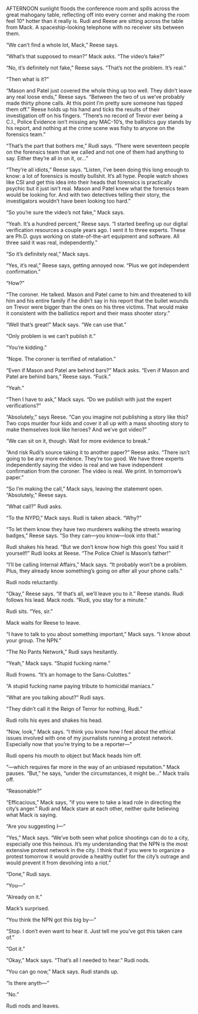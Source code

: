 AFTERNOON sunlight floods the conference room and spills across the great
mahogany table, reflecting off into every corner and making the room feel 10°
hotter than it really is. Rudi and Reese are sitting across the table from Mack.
A spaceship-looking telephone with no receiver sits between them.

“We can’t find a whole lot, Mack,” Reese says.

“What’s that supposed to mean?” Mack asks. “The video’s fake?”

“No, it’s definitely not fake,” Reese says. “That’s not the problem. It’s real.”

“Then what is it?”

“Mason and Patel just covered the whole thing up too well. They didn’t leave any
real loose ends,” Reese says. “Between the two of us we’ve probably made thirty
phone calls. At this point I’m pretty sure someone has tipped them off.” Reese
holds up his hand and ticks the results of their investigation off on his
fingers. “There’s no record of Trevor ever being a C.I., Police Evidence isn’t
missing any MAC-10’s, the ballistics guy stands by his report, and nothing at
the crime scene was fishy to anyone on the forensics team.”

“That’s the part that bothers me,” Rudi says. “There were seventeen people on
the forensics team that we called and not one of them had anything to say.
Either they’re all in on it, or...”

“They’re all idiots,” Reese says. “Listen, I’ve been doing this long enough to
know: a lot of forensics is mostly bullshit. It’s all hype. People watch shows
like CSI and get this idea into their heads that forensics is practically
psychic but it just isn’t real. Mason and Patel knew what the forensics team
would be looking for. And with two detectives telling their story, the
investigators wouldn’t have been looking too hard.”

“So you’re sure the video’s not fake,” Mack says.

“Yeah. It’s a hundred percent,” Reese says. “I started beefing up our digital
verification resources a couple years ago. I sent it to three experts. These are
Ph.D. guys working on state-of-the-art equipment and software. All three said it
was real, independently.”

“So it’s definitely real,” Mack says.

“Yes, it’s real,” Reese says, getting annoyed now. “Plus we got independent
confirmation.”

“How?”

“The coroner. He talked. Mason and Patel came to him and threatened to kill him
and his entire family if he didn’t say in his report that the bullet wounds on
Trevor were bigger than the ones on his three victims. That would make it
consistent with the ballistics report and their mass shooter story.”

“Well that’s great!” Mack says. “We can use that.”

“Only problem is we can’t publish it.”

“You’re kidding.”

“Nope. The coroner is terrified of retaliation.”

“Even if Mason and Patel are behind bars?” Mack asks. “Even if Mason and Patel
are behind bars,” Reese says. “Fuck.”

“Yeah.”

“Then I have to ask,” Mack says. “Do we publish with just the expert
verifications?”

“Absolutely,” says Reese. “Can you imagine not publishing a story like this? Two
cops murder four kids and cover it all up with a mass shooting story to make
themselves look like heroes? And we’ve got video?”

“We can sit on it, though. Wait for more evidence to break.”

“And risk Rudi’s source taking it to another paper?” Reese asks. “There isn’t
going to be any more evidence. They’re too good. We have three experts
independently saying the video is real and we have independent confirmation from
the coroner. The video is real. We print. In tomorrow’s paper.”

“So I’m making the call,” Mack says, leaving the statement open. “Absolutely,”
Reese says.

“What call?” Rudi asks.

“To the NYPD,” Mack says. Rudi is taken aback. “Why?”

“To let them know they have two murderers walking the streets wearing badges,”
Reese says. “So they can—you know—look into that.”

Rudi shakes his head. “But we don’t know how high this goes! You said it
yourself!” Rudi looks at Reese. “The Police Chief is Mason’s father!”

“I’ll be calling Internal Affairs,” Mack says. “It probably won’t be a problem.
Plus, they already know something’s going on after all your phone calls.”

Rudi nods reluctantly.

“Okay,” Reese says. “If that’s all, we’ll leave you to it.” Reese stands. Rudi
follows his lead. Mack nods. “Rudi, you stay for a minute.”

Rudi sits. “Yes, sir.”

Mack waits for Reese to leave.

“I have to talk to you about something important,” Mack says. “I know about your
group. The NPN.”

“The No Pants Network,” Rudi says hesitantly.

“Yeah,” Mack says. “Stupid fucking name.”

Rudi frowns. “It’s an homage to the Sans-Culottes.”

“A stupid fucking name paying tribute to homicidal maniacs.”

“What are you talking about?” Rudi says.

“They didn’t call it the Reign of Terror for nothing, Rudi.”

Rudi rolls his eyes and shakes his head.

“Now, look,” Mack says. “I think you know how I feel about the ethical issues
involved with one of my journalists running a protest network. Especially now
that you’re trying to be a reporter—”

Rudi opens his mouth to object but Mack heads him off.

“—which requires far more in the way of an unbiased reputation.” Mack pauses.
“But,” he says, “under the circumstances, it might be...” Mack trails off.

“Reasonable?”

“Efficacious,” Mack says, “if you were to take a lead role in directing the
city’s anger.” Rudi and Mack stare at each other, neither quite believing what
Mack is saying.

“Are you suggesting I—”

“Yes,” Mack says. “We’ve both seen what police shootings can do to a city,
especially one this heinous. It’s my understanding that the NPN is the most
extensive protest network in the city. I think that if you were to organize a
protest tomorrow it would provide a healthy outlet for the city’s outrage and
would prevent it from devolving into a riot.”

“Done,” Rudi says.

“You—”

“Already on it.”

Mack’s surprised.

“You think the NPN got this big by—”

“Stop. I don’t even want to hear it. Just tell me you’ve got this taken care
of.”

“Got it.”

“Okay,” Mack says. “That’s all I needed to hear.” Rudi nods.

“You can go now,” Mack says. Rudi stands up.

“Is there anyth—”

“No.”

Rudi nods and leaves.
